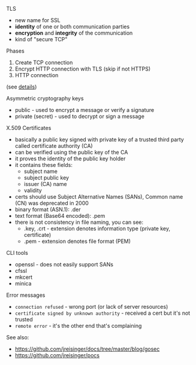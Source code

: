 TLS

* new name for SSL
* **identity** of one or both communication parties
* **encryption** and **integrity** of the communication
* kind of "secure TCP"

Phases

1. Create TCP connection
2. Encrypt HTTP connection with TLS (skip if not HTTPS)
3. HTTP connection

(see [details](https://speakerdeck.com/lizrice/a-go-programmers-guide-to-secure-connections?slide=10))

Asymmetric cryptography keys

* public - used to encrypt a message or verify a signature
* private (secret) - used to decrypt or sign a message

X.509 Certificates

* basically a public key signed with private key of a trusted third party called certificate authority (CA)
* can be verified using the public key of the CA
* it proves the identity of the public key holder
* it contains these fields:
  * subject name
  * subject public key
  * issuer (CA) name
  * validity
* certs should use Subject Alternative Names (SANs), Common name (CN) was deprecated in 2000
* binary format (ASN.1): .der
* text format (Base64 encoded): .pem
* there is not consistency in file naming, you can see:
  * .key, .crt - extension denotes information type (private key, certificate)
  * .pem - extension denotes file format (PEM)

CLI tools

* openssl - does not easily support SANs
* cfssl
* mkcert
* minica

Error messages
 
* `connection refused` - wrong port (or lack of server resources)
* `certificate signed by unknown authority` - received a cert but it's not trusted
* `remote error` - it's the other end that's complaining

See also:

* <https://github.com/jreisinger/docs/tree/master/blog/gosec>
* <https://github.com/jreisinger/pocs>

